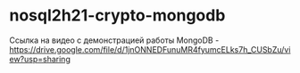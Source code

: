# nosql2h21-crypto-mongodb

Ссылка на видео с демонстрацией работы MongoDB - https://drive.google.com/file/d/1jnONNEDFunuMR4fyumcELks7h_CUSbZu/view?usp=sharing

